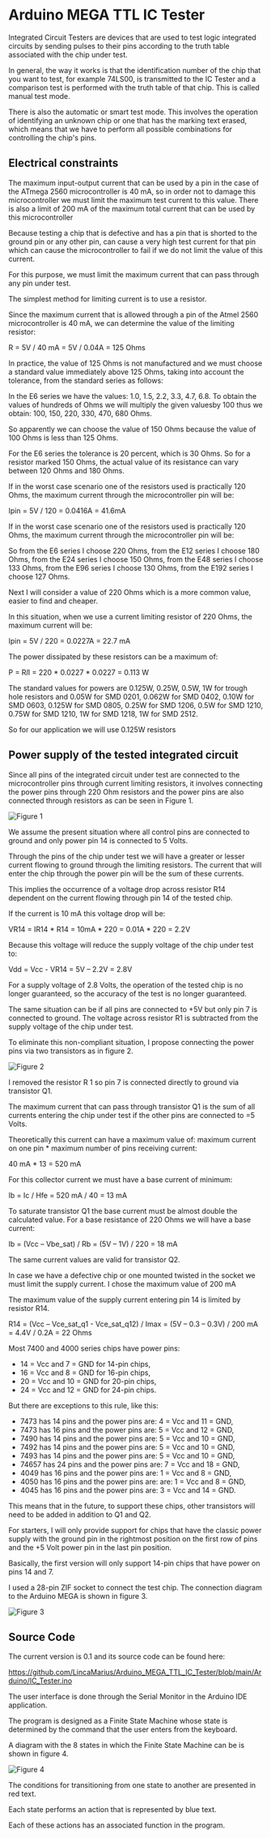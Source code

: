 # Arduino MEGA TTL IC Tester
Integrated Circuit Testers are devices that are used to test logic integrated circuits by sending pulses to their pins according to the truth table associated with the chip under test.

In general, the way it works is that the identification number of the chip that you want to test, for example 74LS00, is transmitted to the IC Tester and a comparison test is performed with the truth table of that chip. This is called manual test mode.

There is also the automatic or smart test mode. This involves the operation of identifying an unknown chip or one that has the marking text erased, which means that we have to perform all possible combinations for controlling the chip's pins.

## Electrical constraints
The maximum input-output current that can be used by a pin in the case of the ATmega 2560 microcontroller is 40 mA, so in order not to damage this microcontroller we must limit the maximum test current to this value. There is also a limit of 200 mA of the maximum total current that can be used by this microcontroller

Because testing a chip that is defective and has a pin that is shorted to the ground pin or any other pin, can cause a very high test current for that pin which can cause the microcontroller to fail if we do not limit the value of this current.

For this purpose, we must limit the maximum current that can pass through any pin under test.

The simplest method for limiting current is to use a resistor.

Since the maximum current that is allowed through a pin of the Atmel 2560 microcontroller is 40 mA, we can determine the value of the limiting resistor:

R = 5V / 40 mA = 5V / 0.04A = 125 Ohms

In practice, the value of 125 Ohms is not manufactured and we must choose a standard value immediately above 125 Ohms, taking into account the tolerance, from the standard series as follows:

In the E6 series we have the values: 1.0, 1.5, 2.2, 3.3, 4.7, 6.8. To obtain the values ​​of hundreds of Ohms we will multiply the given values ​​by 100 thus we obtain: 100, 150, 220, 330, 470, 680 Ohms.

So apparently we can choose the value of 150 Ohms because the value of 100 Ohms is less than 125 Ohms.

For the E6 series the tolerance is 20 percent, which is 30 Ohms. So for a resistor marked 150 Ohms, the actual value of its resistance can vary between 120 Ohms and 180 Ohms.

If in the worst case scenario one of the resistors used is practically 120 Ohms, the maximum current through the microcontroller pin will be:

Ipin = 5V / 120 = 0.0416A = 41.6mA

If in the worst case scenario one of the resistors used is practically 120 Ohms, the maximum current through the microcontroller pin will be:

So from the E6 series I choose 220 Ohms, from the E12 series I choose 180 Ohms, from the E24 series I choose 150 Ohms, from the E48 series I choose 133 Ohms, from the E96 series I choose 130 Ohms, from the E192 series I choose 127 Ohms.

Next I will consider a value of 220 Ohms which is a more common value, easier to find and cheaper.

In this situation, when we use a current limiting resistor of 220 Ohms, the maximum current will be:

Ipin = 5V / 220 = 0.0227A = 22.7 mA

The power dissipated by these resistors can be a maximum of:

P = R*I*I = 220 * 0.0227 * 0.0227 = 0.113 W

The standard values ​​for powers are 0.125W, 0.25W, 0.5W, 1W for trough hole resistors and 0.05W for SMD 0201, 0.062W for SMD 0402, 0.10W for SMD 0603, 0.125W for SMD 0805, 0.25W for SMD 1206, 0.5W for SMD 1210, 0.75W for SMD 1210, 1W for SMD 1218, 1W for SMD 2512.

So for our application we will use 0.125W resistors

## Power supply of the tested integrated circuit
Since all pins of the integrated circuit under test are connected to the microcontroller pins through current limiting resistors, it involves connecting the power pins through 220 Ohm resistors and the power pins are also connected through resistors as can be seen in Figure 1.

![ Figure 1 ](/Pictures/Figure1.png)

We assume the present situation where all control pins are connected to ground and only power pin 14 is connected to 5 Volts.

Through the pins of the chip under test we will have a greater or lesser current flowing to ground through the limiting resistors. The current that will enter the chip through the power pin will be the sum of these currents.

This implies the occurrence of a voltage drop across resistor R14 dependent on the current flowing through pin 14 of the tested chip.

If the current is 10 mA this voltage drop will be:

VR14 = IR14 * R14 = 10mA * 220 = 0.01A * 220 = 2.2V

Because this voltage will reduce the supply voltage of the chip under test to:

Vdd = Vcc - VR14 = 5V – 2.2V = 2.8V

For a supply voltage of 2.8 Volts, the operation of the tested chip is no longer guaranteed, so the accuracy of the test is no longer guaranteed.

The same situation can be if all pins are connected to +5V but only pin 7 is connected to ground. The voltage across resistor R1 is subtracted from the supply voltage of the chip under test.

To eliminate this non-compliant situation, I propose connecting the power pins via two transistors as in figure 2.

![ Figure 2 ](/Pictures/Figure2.png)

I removed the resistor R 1 so pin 7 is connected directly to ground via transistor Q1.

The maximum current that can pass through transistor Q1 is the sum of all currents entering the chip under test if the other pins are connected to =5 Volts.

Theoretically this current can have a maximum value of: maximum current on one pin * maximum number of pins receiving current:

40 mA * 13 = 520 mA

For this collector current we must have a base current of minimum:

Ib = Ic / Hfe = 520 mA / 40 = 13 mA

To saturate transistor Q1 the base current must be almost double the calculated value. For a base resistance of 220 Ohms we will have a base current:

Ib = (Vcc – Vbe_sat) / Rb = (5V – 1V) / 220 = 18 mA

The same current values ​​are valid for transistor Q2.

In case we have a defective chip or one mounted twisted in the socket we must limit the supply current. I chose the maximum value of 200 mA

The maximum value of the supply current entering pin 14 is limited by resistor R14.

R14 = (Vcc – Vce_sat_q1 - Vce_sat_q12) / Imax = (5V – 0.3 – 0.3V) / 200 mA = 4.4V / 0.2A = 22 Ohms

Most 7400 and 4000 series chips have power pins:
- 14 = Vcc and 7 = GND for 14-pin chips,
- 16 = Vcc and 8 = GND for 16-pin chips,
- 20 = Vcc and 10 = GND for 20-pin chips,
- 24 = Vcc and 12 = GND for 24-pin chips.

But there are exceptions to this rule, like this:
- 7473 has 14 pins and the power pins are: 4 = Vcc and 11 = GND,
- 7473 has 16 pins and the power pins are: 5 = Vcc and 12 = GND,
- 7490 has 14 pins and the power pins are: 5 = Vcc and 10 = GND,
- 7492 has 14 pins and the power pins are: 5 = Vcc and 10 = GND,
- 7493 has 14 pins and the power pins are: 5 = Vcc and 10 = GND,
- 74657 has 24 pins and the power pins are: 7 = Vcc and 18 = GND,
- 4049 has 16 pins and the power pins are: 1 = Vcc and 8 = GND,
- 4050 has 16 pins and the power pins are: are: 1 = Vcc and 8 = GND,
- 4045 has 16 pins and the power pins are: 3 = Vcc and 14 = GND.

This means that in the future, to support these chips, other transistors will need to be added in addition to Q1 and Q2.

For starters, I will only provide support for chips that have the classic power supply with the ground pin in the rightmost position on the first row of pins and the +5 Volt power pin in the last pin position.

Basically, the first version will only support 14-pin chips that have power on pins 14 and 7.

I used a 28-pin ZIF socket to connect the test chip. The connection diagram to the Arduino MEGA is shown in figure 3.

![ Figure 3 ](/Pictures/Figure3.png)

## Source Code
The current version is 0.1 and its source code can be found here:

https://github.com/LincaMarius/Arduino_MEGA_TTL_IC_Tester/blob/main/Arduino/IC_Tester.ino

The user interface is done through the Serial Monitor in the Arduino IDE application.

The program is designed as a Finite State Machine whose state is determined by the command that the user enters from the keyboard.

A diagram with the 8 states in which the Finite State Machine can be is shown in figure 4.

![ Figure 4 ](/Pictures/Figure4.png)

The conditions for transitioning from one state to another are presented in red text.

Each state performs an action that is represented by blue text.

Each of these actions has an associated function in the program.